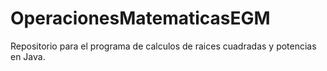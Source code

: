 # OperacionesMatematicasEGM
Repositorio para el programa de calculos de raices cuadradas y potencias en Java.
